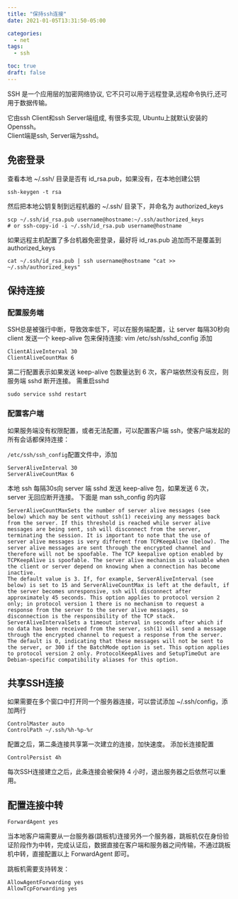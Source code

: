 ```yaml
---
title: "保持ssh连接"
date: 2021-01-05T13:31:50-05:00

categories:
  - net
tags:
  - ssh

toc: true
draft: false
---
```


SSH 是一个应用层的加密网络协议, 它不只可以用于远程登录,远程命令执行,还可用于数据传输。  

它由ssh Client和ssh Server端组成, 有很多实现, Ubuntu上就默认安装的Openssh。  
Client端是ssh, Server端为sshd。
<!--more-->

## 免密登录

查看本地 ~/.ssh/ 目录是否有 id_rsa.pub，如果没有，在本地创建公钥

```
ssh-keygen -t rsa
```

然后把本地公钥复制到远程机器的 ~/.ssh/ 目录下，并命名为 authorized_keys

```
scp ~/.ssh/id_rsa.pub username@hostname:~/.ssh/authorized_keys
# or ssh-copy-id -i ~/.ssh/id_rsa.pub username@hostname
```

如果远程主机配置了多台机器免密登录，最好将 id_ras.pub 追加而不是覆盖到 authorized_keys

```
cat ~/.ssh/id_rsa.pub | ssh username@hostname "cat >> ~/.ssh/authorized_keys" 
```

## 保持连接

### 配置服务端

SSH总是被强行中断，导致效率低下，可以在服务端配置，让 server 每隔30秒向 client 发送一个 keep-alive 包来保持连接:
vim /etc/ssh/sshd_config
添加

```
ClientAliveInterval 30
ClientAliveCountMax 6
```

第二行配置表示如果发送 keep-alive 包数量达到 6 次，客户端依然没有反应，则服务端 sshd 断开连接。
需重启sshd

```
sudo service sshd restart
```

### 配置客户端

如果服务端没有权限配置，或者无法配置，可以配置客户端 ssh，使客户端发起的所有会话都保持连接：

`/etc/ssh/ssh_config`配置文件中，添加

```
ServerAliveInterval 30
ServerAliveCountMax 6
```

本地 ssh 每隔30s向 server 端 sshd 发送 keep-alive 包，如果发送 6 次，server 无回应断开连接。
下面是 man ssh_config 的内容

```
ServerAliveCountMaxSets the number of server alive messages (see below) which may be sent without ssh(1) receiving any messages back from the server. If this threshold is reached while server alive messages are being sent, ssh will disconnect from the server, terminating the session. It is important to note that the use of server alive messages is very different from TCPKeepAlive (below). The server alive messages are sent through the encrypted channel and therefore will not be spoofable. The TCP keepalive option enabled by TCPKeepAlive is spoofable. The server alive mechanism is valuable when the client or server depend on knowing when a connection has become inactive.
The default value is 3. If, for example, ServerAliveInterval (see below) is set to 15 and ServerAliveCountMax is left at the default, if the server becomes unresponsive, ssh will disconnect after approximately 45 seconds. This option applies to protocol version 2 only; in protocol version 1 there is no mechanism to request a response from the server to the server alive messages, so disconnection is the responsibility of the TCP stack.
ServerAliveIntervalSets a timeout interval in seconds after which if no data has been received from the server, ssh(1) will send a message through the encrypted channel to request a response from the server. The default is 0, indicating that these messages will not be sent to the server, or 300 if the BatchMode option is set. This option applies to protocol version 2 only. ProtocolKeepAlives and SetupTimeOut are Debian-specific compatibility aliases for this option.
```

## 共享SSH连接

如果需要在多个窗口中打开同一个服务器连接，可以尝试添加 ~/.ssh/config，添加两行

```
ControlMaster auto
ControlPath ~/.ssh/%h-%p-%r
```

配置之后，第二条连接共享第一次建立的连接，加快速度。
添加长连接配置

```
ControlPersist 4h
```

每次SSH连接建立之后，此条连接会被保持 4 小时，退出服务器之后依然可以重用。

## 配置连接中转

```
ForwardAgent yes
```

当本地客户端需要从一台服务器(跳板机)连接另外一个服务器，跳板机仅在身份验证阶段作为中转，完成认证后，数据直接在客户端和服务器之间传输，不通过跳板机中转，直接配置以上 ForwardAgent 即可。

跳板机需要支持转发：

```
AllowAgentForwarding yes
AllowTcpForwarding yes
```

